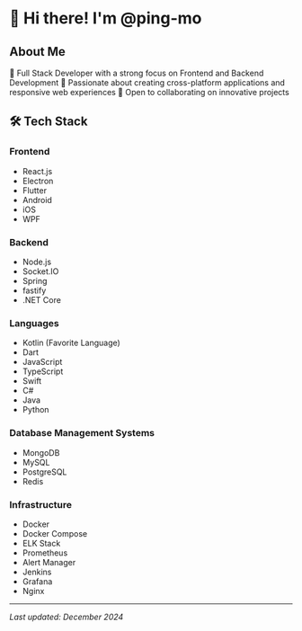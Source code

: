 # 👋 Hi there! I'm @ping-mo

## About Me
🌱 Full Stack Developer with a strong focus on Frontend and Backend Development
👀 Passionate about creating cross-platform applications and responsive web experiences
💞️ Open to collaborating on innovative projects

## 🛠 Tech Stack
### Frontend
- React.js
- Electron
- Flutter
- Android
- iOS
- WPF

### Backend
- Node.js
- Socket.IO
- Spring
- fastify
- .NET Core

### Languages
- Kotlin (Favorite Language)
- Dart
- JavaScript
- TypeScript
- Swift
- C#
- Java
- Python

### Database Management Systems
- MongoDB
- MySQL
- PostgreSQL
- Redis

### Infrastructure
- Docker
- Docker Compose
- ELK Stack
- Prometheus
- Alert Manager
- Jenkins
- Grafana
- Nginx

---
*Last updated: December 2024*
